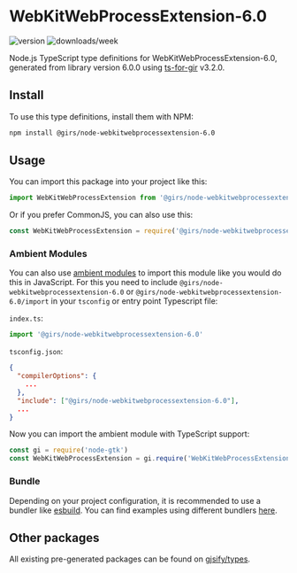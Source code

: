 
# WebKitWebProcessExtension-6.0

![version](https://img.shields.io/npm/v/@girs/node-webkitwebprocessextension-6.0)
![downloads/week](https://img.shields.io/npm/dw/@girs/node-webkitwebprocessextension-6.0)


Node.js TypeScript type definitions for WebKitWebProcessExtension-6.0, generated from library version 6.0.0 using [ts-for-gir](https://github.com/gjsify/ts-for-gir) v3.2.0.


## Install

To use this type definitions, install them with NPM:
```bash
npm install @girs/node-webkitwebprocessextension-6.0
```

## Usage

You can import this package into your project like this:
```ts
import WebKitWebProcessExtension from '@girs/node-webkitwebprocessextension-6.0';
```

Or if you prefer CommonJS, you can also use this:
```ts
const WebKitWebProcessExtension = require('@girs/node-webkitwebprocessextension-6.0');
```

### Ambient Modules

You can also use [ambient modules](https://github.com/gjsify/ts-for-gir/tree/main/packages/cli#ambient-modules) to import this module like you would do this in JavaScript.
For this you need to include `@girs/node-webkitwebprocessextension-6.0` or `@girs/node-webkitwebprocessextension-6.0/import` in your `tsconfig` or entry point Typescript file:

`index.ts`:
```ts
import '@girs/node-webkitwebprocessextension-6.0'
```

`tsconfig.json`:
```json
{
  "compilerOptions": {
    ...
  },
  "include": ["@girs/node-webkitwebprocessextension-6.0"],
  ...
}
```

Now you can import the ambient module with TypeScript support: 

```ts
const gi = require('node-gtk')
const WebKitWebProcessExtension = gi.require('WebKitWebProcessExtension', '6.0')
```


### Bundle

Depending on your project configuration, it is recommended to use a bundler like [esbuild](https://esbuild.github.io/). You can find examples using different bundlers [here](https://github.com/gjsify/ts-for-gir/tree/main/examples).

## Other packages

All existing pre-generated packages can be found on [gjsify/types](https://github.com/gjsify/types).


